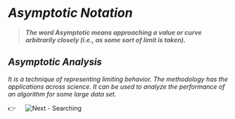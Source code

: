 # _Asymptotic Notation_
> _**The word Asymptotic means approaching a value or curve arbitrarily closely (i.e., as some sort of limit is taken).**_

## _Asymptotic Analysis_
<p>
  <i>
  It is a technique of representing limiting behavior. The methodology has the applications across science. It can be used to analyze the performance of an algorithm for some
  large data set.
  </i>
</p>

:point_right: &emsp; ![Next - Searching](/Searching)
